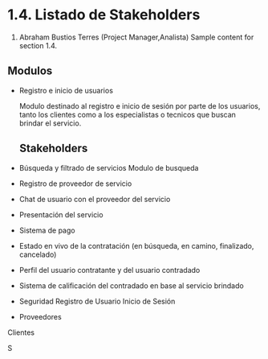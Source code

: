 # 1.4. Listado de Stakeholders


1. Abraham Bustios Terres (Project Manager,Analista)
Sample content for section 1.4.

## Modulos

- Registro e inicio de usuarios

    Modulo destinado al registro e inicio de sesión por parte de los usuarios, tanto los clientes como a los especialistas o tecnicos que buscan brindar el servicio.

    ## Stakeholders

- Búsqueda y filtrado de servicios
    Modulo de busqueda 
- Registro de proveedor de servicio 
- Chat de usuario con el proveedor del servicio
- Presentación del servicio
- Sistema de pago
- Estado en vivo de la contratación (en búsqueda, en camino, finalizado, cancelado)
- Perfil del usuario contratante y del usuario contradado
- Sistema de calificación del contradado en base al servicio brindado

- Seguridad
    Registro de Usuario
    Inicio de Sesión 
    
    

- Proveedores 


Clientes

S
